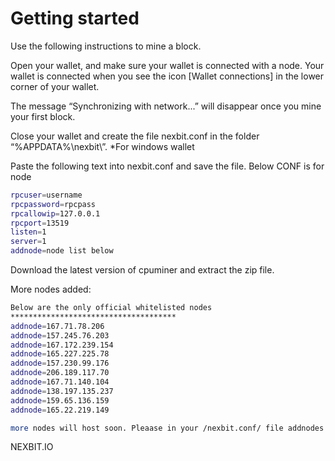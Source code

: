 Getting started
===============

Use the following instructions to mine a block.

Open your wallet, and make sure your wallet is connected with a node.
Your wallet is connected when you see the icon [Wallet connections] in the lower corner of your wallet.

The message “Synchronizing with network...” will disappear once you mine your first block.

Close your wallet and create the file nexbit.conf in the folder “%APPDATA%\nexbit\”. *For windows wallet

Paste the following text into nexbit.conf and save the file.
Below CONF is for node
```bash
rpcuser=username
rpcpassword=rpcpass
rpcallowip=127.0.0.1
rpcport=13519
listen=1
server=1
addnode=node list below
```

Download the latest version of cpuminer  and extract the zip file.

More nodes added:

```bash
Below are the only official whitelisted nodes
*************************************
addnode=167.71.78.206
addnode=157.245.76.203
addnode=167.172.239.154
addnode=165.227.225.78
addnode=157.230.99.176
addnode=206.189.117.70
addnode=167.71.140.104
addnode=138.197.135.237
addnode=159.65.136.159
addnode=165.22.219.149

more nodes will host soon. Pleaase in your /nexbit.conf/ file addnodes for faster sync.

```
NEXBIT.IO


